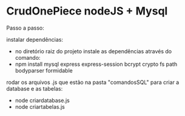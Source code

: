 # CrudOnePiece nodeJS + Mysql

Passo a passo:

instalar dependências:
- no diretório raiz do projeto instale as dependências através do comando:
- npm install mysql express express-session bcrypt crypto fs path bodyparser formidable

rodar os arquivos .js que estão na pasta "comandosSQL" para criar a database e as tabelas:
- node criardatabase.js
- node criartabelas.js
